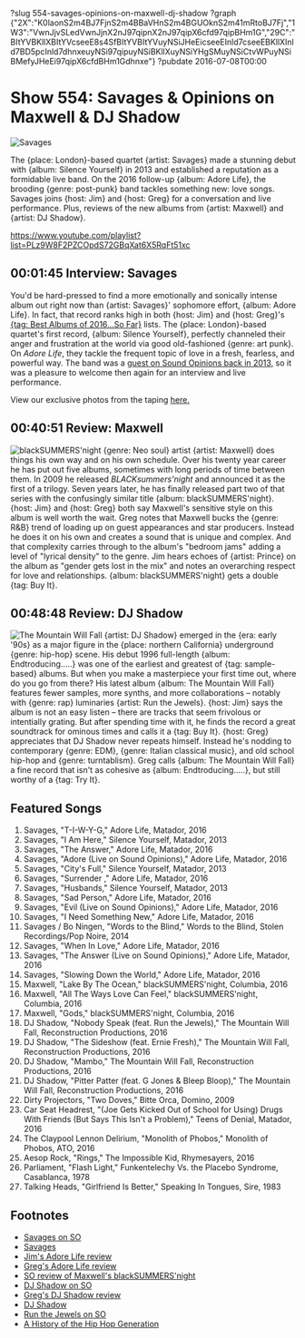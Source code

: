 ?slug 554-savages-opinions-on-maxwell-dj-shadow
?graph {"2X":"K0laonS2m4BJ7FjnS2m4BBaVHnS2m4BGUOknS2m41mRtoBJ7Fj","1W3":"VwnJjvSLedVwnJjnX2nJ97qipnX2nJ97qipX6cfd97qipBHm1G","29C":"BItYVBKllXBItYVcseeE8s4SfBItYVBItYVuyNSiJHeEicseeEInld7cseeEBKllXInld7BD5pcInld7dhnxeuyNSi97qipuyNSiBKllXuyNSiYHgSMuyNSiCtvWPuyNSiBMefyJHeEi97qipX6cfdBHm1Gdhnxe"}
?pubdate 2016-07-08T00:00

# Show 554: Savages & Opinions on Maxwell & DJ Shadow

![Savages](https://static.soundopinions.org/images/2016/savages_web.jpg)

The {place: London}-based quartet {artist: Savages} made a stunning debut with {album: Silence Yourself}  in 2013 and established a reputation as a formidable live band. On the 2016 follow-up {album: Adore Life}, the brooding {genre: post-punk} band tackles something new: love songs. Savages joins {host: Jim} and {host: Greg} for a conversation and live performance. Plus, reviews of the new albums from {artist: Maxwell} and {artist: DJ Shadow}.

https://www.youtube.com/playlist?list=PLz9W8F2PZCOpdS72GBqXat6X5RqFt51xc

## 00:01:45 Interview: Savages

You'd be hard-pressed to find a more emotionally and sonically intense album out right now than {artist: Savages}' sophomore effort, {album: Adore Life}. In fact, that record ranks high in both {host: Jim} and {host: Greg}'s [{tag: Best Albums of 2016...So Far}](http://soundopinions.org/show/553) lists. The {place: London}-based quartet's first record, {album: Silence Yourself}, perfectly channeled their anger and frustration at the world via good old-fashioned {genre: art punk}. On *Adore Life*, they tackle the frequent topic of love in a fresh, fearless, and powerful way. The band was a [guest on Sound Opinions back in 2013](http://soundopinions.org/show/409/#savages), so it was a pleasure to welcome then again for an interview and live performance.

View our exclusive photos from the taping [here.](https://www.flickr.com/photos/soundopinions/albums/72157668476901006)


## 00:40:51 Review: Maxwell
![blackSUMMERS'night](https://static.soundopinions.org/assets/554/1W30.jpg)
   {genre: Neo soul} artist {artist: Maxwell} does things his own way and on his own schedule. Over his twenty year career he has put out five albums, sometimes with long periods of time between them.  In 2009 he released *BLACKsummers'night* and announced it as the first of a trilogy. Seven years later, he has finally released part two of that series with the confusingly similar title {album: blackSUMMERS'night}. {host: Jim} and {host: Greg} both say Maxwell's sensitive style on this album is well worth the wait. Greg notes that Maxwell bucks the {genre: R&B} trend of loading up on guest appearances and star producers. Instead he does it on his own and creates a sound that is unique and complex. And that complexity carries through to the album's "bedroom jams" adding a level of "lyrical density" to the genre. Jim hears echoes of {artist: Prince} on the album as "gender gets lost in the mix" and notes an overarching respect for love and relationships. {album: blackSUMMERS'night} gets a double {tag: Buy It}. 

## 00:48:48 Review: DJ Shadow
![The Mountain Will Fall](https://static.soundopinions.org/assets/554/29C0.jpg)
{artist: DJ Shadow} emerged in the {era: early '90s} as a major figure in the {place: northern California} underground {genre: hip-hop} scene. His debut 1996 full-length {album: Endtroducing.....} was one of the earliest and greatest of {tag: sample-based} albums. But when you make a masterpiece your first time out, where do you go from there? His latest album {album: The Mountain Will Fall} features fewer samples, more synths, and more collaborations – notably with {genre: rap} luminaries {artist: Run the Jewels}. {host: Jim} says the album is not an easy listen – there are tracks that seem frivolous or intentially grating. But after spending time with it, he finds the record a great soundtrack for ominous times and calls it a {tag: Buy It}. {host: Greg} appreciates that DJ Shadow never repeats himself. Instead he's nodding to contemporary {genre: EDM}, {genre: Italian classical music}, and old school hip-hop and {genre: turntablism}. Greg calls {album: The Mountain Will Fall} a fine record that isn't as cohesive as {album: Endtroducing.....}, but still worthy of a {tag: Try It}.


## Featured Songs
1. Savages, "T-I-W-Y-G," Adore Life, Matador, 2016
1. Savages, "I Am Here," Silence Yourself, Matador, 2013
1. Savages, "The Answer," Adore Life, Matador, 2016
1. Savages, "Adore (Live on Sound Opinions)," Adore Life, Matador, 2016
1. Savages, "City's Full," Silence Yourself, Matador, 2013
1. Savages, "Surrender ," Adore Life, Matador, 2016
1. Savages, "Husbands," Silence Yourself, Matador, 2013
1. Savages, "Sad Person," Adore Life, Matador, 2016
1. Savages, "Evil (Live on Sound Opinions)," Adore Life, Matador, 2016
1. Savages, "I Need Something New," Adore Life, Matador, 2016
1. Savages / Bo Ningen, "Words to the Blind," Words to the Blind, Stolen Recordings/Pop Noire, 2014
1. Savages, "When In Love," Adore Life, Matador, 2016
1. Savages, "The Answer (Live on Sound Opinions)," Adore Life, Matador, 2016
1. Savages, "Slowing Down the World," Adore Life, Matador, 2016
1. Maxwell, "Lake By The Ocean," blackSUMMERS'night, Columbia, 2016
1. Maxwell, "All The Ways Love Can Feel," blackSUMMERS'night, Columbia, 2016
1. Maxwell, "Gods," blackSUMMERS'night, Columbia, 2016
1. DJ Shadow, "Nobody Speak (feat. Run the Jewels)," The Mountain Will Fall, Reconstruction Productions, 2016
1. DJ Shadow, "The Sideshow (feat. Ernie Fresh)," The Mountain Will Fall, Reconstruction Productions, 2016
1. DJ Shadow, "Mambo," The Mountain Will Fall, Reconstruction Productions, 2016
1. DJ Shadow, "Pitter Patter (feat. G Jones & Bleep Bloop)," The Mountain Will Fall, Reconstruction Productions, 2016
1. Dirty Projectors, "Two Doves," Bitte Orca, Domino, 2009
1. Car Seat Headrest, "(Joe Gets Kicked Out of School for Using) Drugs With Friends (But Says This Isn't a Problem)," Teens of Denial, Matador, 2016
1. The Claypool Lennon Delirium, "Monolith of Phobos," Monolith of Phobos, ATO, 2016
1. Aesop Rock, "Rings," The Impossible Kid, Rhymesayers, 2016
1. Parliament, "Flash Light," Funkentelechy Vs. the Placebo Syndrome, Casablanca, 1978
1. Talking Heads, "Girlfriend Is Better," Speaking In Tongues, Sire, 1983




## Footnotes
- [Savages on SO](/show/409/#savages)
- [Savages](http://savagesband.com/)
- [Jim's Adore Life review](https://www.wbez.org/shows/jim-derogatis/adore-life-adore-savages/0215d809-584c-4aa1-85c7-4cd654e53a00)
- [Greg's Adore Life review](http://www.chicagotribune.com/entertainment/music/kot/sc-music-savages-ent-0115-20160115-column.html)
- [SO review of Maxwell's blackSUMMERS'night](/show/189/#maxwell)
- [DJ Shadow on SO](/show/50/)
- [Greg's DJ Shadow review](http://www.chicagotribune.com/entertainment/music/kot/sc-dj-shadow-ent-0624-20160624-column.html)
- [DJ Shadow](http://djshadow.com/)
- [Run the Jewels on SO](/show/481/)
- [A History of the Hip Hop Generation](/show/15/)
